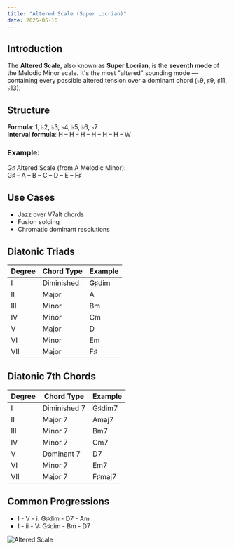 ```yaml
---
title: "Altered Scale (Super Locrian)"
date: 2025-06-16
---
```


## Introduction

The **Altered Scale**, also known as **Super Locrian**, is the **seventh mode** of the Melodic Minor scale. It's the most "altered" sounding mode — containing every possible altered tension over a dominant chord (♭9, ♯9, ♯11, ♭13).

## Structure

**Formula**: 1, ♭2, ♭3, ♭4, ♭5, ♭6, ♭7  
**Interval formula**: H – H – H – H – H – H – W

### Example:

G♯ Altered Scale (from A Melodic Minor):  
G♯ – A – B – C – D – E – F♯

## Use Cases

- Jazz over V7alt chords  
- Fusion soloing  
- Chromatic dominant resolutions

## Diatonic Triads

| Degree | Chord Type | Example |
|--------|------------|---------|
| I      | Diminished | G♯dim   |
| II     | Major      | A       |
| III    | Minor      | Bm      |
| IV     | Minor      | Cm      |
| V      | Major      | D       |
| VI     | Minor      | Em      |
| VII    | Major      | F♯      |

## Diatonic 7th Chords

| Degree | Chord Type        | Example   |
|--------|-------------------|-----------|
| I      | Diminished 7      | G♯dim7    |
| II     | Major 7           | Amaj7     |
| III    | Minor 7           | Bm7       |
| IV     | Minor 7           | Cm7       |
| V      | Dominant 7        | D7        |
| VI     | Minor 7           | Em7       |
| VII    | Major 7           | F♯maj7    |

## Common Progressions

- I - V - i: G♯dim - D7 - Am  
- I - ii - V: G♯dim - Bm - D7

![Altered Scale](/images/altered.png)